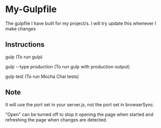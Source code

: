 # My-Gulpfile
The gulpfile I have built for my project/s. I will try update this whenever I make changes

## Instructions
gulp                    (To run gulp)

gulp --type production  (To run gulp with production output)

gulp test               (To run Mocha Chai tests)

## Note
It will use the port set in your server.js, not the port set in browserSync.

"Open" can be turned off to stop it opening the page when started and refreshing the page when changes are detected.
